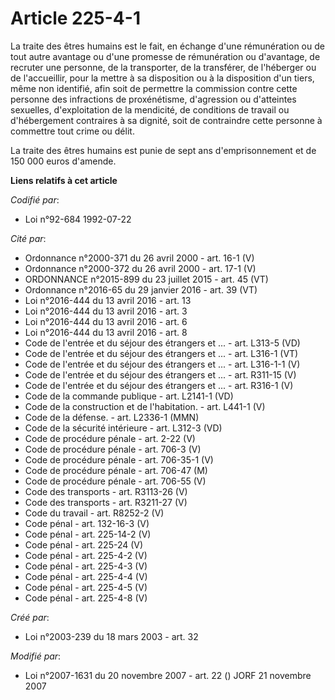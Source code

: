 # Article 225-4-1

La traite des êtres humains est le fait, en échange d'une rémunération ou de tout autre avantage ou d'une promesse de
rémunération ou d'avantage, de recruter une personne, de la transporter, de la transférer, de l'héberger ou de l'accueillir,
pour la mettre à sa disposition ou à la disposition d'un tiers, même non identifié, afin soit de permettre la commission
contre cette personne des infractions de proxénétisme, d'agression ou d'atteintes sexuelles, d'exploitation de la mendicité,
de conditions de travail ou d'hébergement contraires à sa dignité, soit de contraindre cette personne à commettre tout crime
ou délit.

La traite des êtres humains est punie de sept ans d'emprisonnement et de 150 000 euros d'amende.

**Liens relatifs à cet article**

_Codifié par_:

  - Loi n°92-684 1992-07-22

_Cité par_:

  - Ordonnance n°2000-371 du 26 avril 2000 - art. 16-1 (V)
  - Ordonnance n°2000-372 du 26 avril 2000 - art. 17-1 (V)
  - ORDONNANCE n°2015-899 du 23 juillet 2015 - art. 45 (VT)
  - Ordonnance n°2016-65 du 29 janvier 2016 - art. 39 (VT)
  - Loi n°2016-444 du 13 avril 2016 - art. 13
  - Loi n°2016-444 du 13 avril 2016 - art. 3
  - Loi n°2016-444 du 13 avril 2016 - art. 6
  - Loi n°2016-444 du 13 avril 2016 - art. 8
  - Code de l'entrée et du séjour des étrangers et ... - art. L313-5 (VD)
  - Code de l'entrée et du séjour des étrangers et ... - art. L316-1 (VT)
  - Code de l'entrée et du séjour des étrangers et ... - art. L316-1-1 (V)
  - Code de l'entrée et du séjour des étrangers et ... - art. R311-15 (V)
  - Code de l'entrée et du séjour des étrangers et ... - art. R316-1 (V)
  - Code de la commande publique - art. L2141-1 (VD)
  - Code de la construction et de l'habitation. - art. L441-1 (V)
  - Code de la défense. - art. L2336-1 (MMN)
  - Code de la sécurité intérieure - art. L312-3 (VD)
  - Code de procédure pénale - art. 2-22 (V)
  - Code de procédure pénale - art. 706-3 (V)
  - Code de procédure pénale - art. 706-35-1 (V)
  - Code de procédure pénale - art. 706-47 (M)
  - Code de procédure pénale - art. 706-55 (V)
  - Code des transports - art. R3113-26 (V)
  - Code des transports - art. R3211-27 (V)
  - Code du travail - art. R8252-2 (V)
  - Code pénal - art. 132-16-3 (V)
  - Code pénal - art. 225-14-2 (V)
  - Code pénal - art. 225-24 (V)
  - Code pénal - art. 225-4-2 (V)
  - Code pénal - art. 225-4-3 (V)
  - Code pénal - art. 225-4-4 (V)
  - Code pénal - art. 225-4-5 (V)
  - Code pénal - art. 225-4-8 (V)

_Créé par_:

  - Loi n°2003-239 du 18 mars 2003 - art. 32

_Modifié par_:

  - Loi n°2007-1631 du 20 novembre 2007 - art. 22 () JORF 21 novembre 2007
